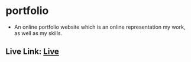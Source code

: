 # portfolio
* An online portfolio website which is an online representation my work, as well as my skills.

## Live Link: [Live](https://bit.ly/heyharsh)
